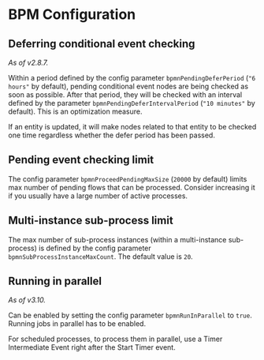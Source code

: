# BPM Configuration

## Deferring conditional event checking

*As of v2.8.7.*

Within a period defined by the config parameter `bpmnPendingDeferPeriod` (`"6 hours"` by default), pending conditional event nodes are being checked as soon as possible.
After that period, they will be checked with an interval defined by the parameter `bpmnPendingDeferIntervalPeriod` (`"10 minutes"` by default).
This is an optimization measure.

If an entity is updated, it will make nodes related to that entity to be checked one time regardless whether the defer period has been passed.

## Pending event checking limit

The config parameter `bpmnProceedPendingMaxSize` (`20000` by default) limits max number of pending flows that can be processed. Consider increasing it if you usually have a large number of active processes.

## Multi-instance sub-process limit

The max number of sub-process instances (within a multi-instance sub-process) is defined by the config parameter `bpmnSubProcessInstanceMaxCount`. The default value is `20`.

## Running in parallel

*As of v3.10.*

Can be enabled by setting the config parameter `bpmnRunInParallel` to `true`. Running jobs in parallel has to be enabled.

For scheduled processes, to process them in parallel, use a Timer Intermediate Event right after the Start Timer event.
